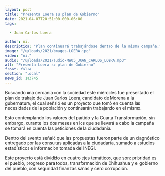 ```yaml
---
layout: post
title: "Presenta Loera su plan de Gobierno"
date: 2021-04-07T20:51:00.000-06:00
tags:
  
  - Juan Carlos Loera
  
author: nil
description: "Plan continuará trabajándose dentro de la misma campaña."
image: "/uploads/2021/images-LOERA.jpg"
video: "nil"
audio: "/uploads/2021/audio-MW05_JUAN_CARLOS_LOERA.mp3"
alt: "Presenta Loera su plan de Gobierno"
front: false
section: "Local"
news_id: 183745
---
```


Buscando una cercanía con la sociedad este miércoles fue presentado el plan de trabajo de Juan Carlos Loera, candidato de Morena a la gubernatura, el cual señaló es un proyecto que tomó en cuenta las necesidades de la población y continuarán trabajando en el mismo.

Esto contemplando los valores del partido y la Cuarta Transformación, sin embargo, durante los dos meses en los que se llevará a cabo la campaña se tomará en cuenta las peticiones de la ciudadanía. 

Dentro del evento señaló que las propuestas fueron parte de un diagnóstico entregado por las consultas aplicadas a la ciudadanía, sumado a estudios estadísticos e información tomada del INEGI.

Este proyecto está dividido en cuatro ejes temáticos, que son: prioridad es el pueblo, progreso para todos, transformación de Chihuahua y el gobierno del pueblo, con seguridad finanzas sanas y cero corrupción. 
